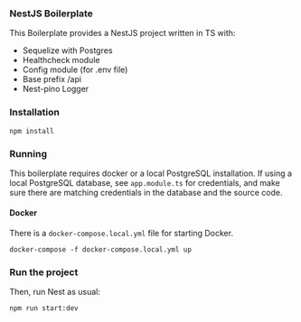 ### NestJS Boilerplate

This Boilerplate provides a NestJS project written in TS with:
- Sequelize with Postgres
- Healthcheck module
- Config module (for .env file)
- Base prefix /api
- Nest-pino Logger

### Installation

`npm install`

### Running

This boilerplate requires docker or a local PostgreSQL installation.  If using a local PostgreSQL database, see `app.module.ts` for credentials, and make sure there are matching credentials in the database and the source code.

#### Docker

There is a `docker-compose.local.yml` file for starting Docker.

`docker-compose -f docker-compose.local.yml up`


### Run the project

Then, run Nest as usual:

`npm run start:dev`
